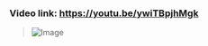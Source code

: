 ### Video link: https://youtu.be/ywiTBpjhMgk
> ![Image](https://github.com/user-attachments/assets/e9e11594-d1d7-41e0-8540-99f872db141c)
